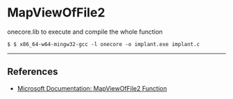# MapViewOfFile2

onecore.lib to execute and compile the whole function

```
$ $ x86_64-w64-mingw32-gcc -l onecore -o implant.exe implant.c
```

---
## References

- [Microsoft Documentation: MapViewOfFile2 Function](https://learn.microsoft.com/en-us/windows/win32/api/memoryapi/nf-memoryapi-mapviewoffile2)